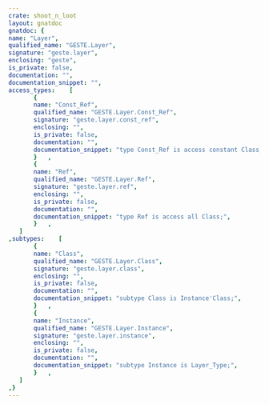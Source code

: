 ```yaml
---
crate: shoot_n_loot
layout: gnatdoc
gnatdoc: {
name: "Layer",
qualified_name: "GESTE.Layer",
signature: "geste.layer",
enclosing: "geste",
is_private: false,
documentation: "",
documentation_snippet: "",
access_types:    [
       {
       name: "Const_Ref",
       qualified_name: "GESTE.Layer.Const_Ref",
       signature: "geste.layer.const_ref",
       enclosing: "",
       is_private: false,
       documentation: "",
       documentation_snippet: "type Const_Ref is access constant Class;",
       }   ,
       {
       name: "Ref",
       qualified_name: "GESTE.Layer.Ref",
       signature: "geste.layer.ref",
       enclosing: "",
       is_private: false,
       documentation: "",
       documentation_snippet: "type Ref is access all Class;",
       }   ,
   ]
,subtypes:    [
       {
       name: "Class",
       qualified_name: "GESTE.Layer.Class",
       signature: "geste.layer.class",
       enclosing: "",
       is_private: false,
       documentation: "",
       documentation_snippet: "subtype Class is Instance'Class;",
       }   ,
       {
       name: "Instance",
       qualified_name: "GESTE.Layer.Instance",
       signature: "geste.layer.instance",
       enclosing: "",
       is_private: false,
       documentation: "",
       documentation_snippet: "subtype Instance is Layer_Type;",
       }   ,
   ]
,}
---
```

